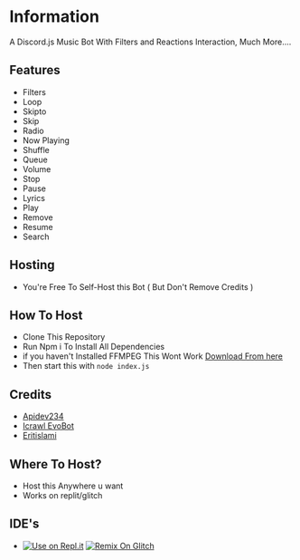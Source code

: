 # Information
A Discord.js Music Bot With Filters and Reactions Interaction, Much More....

## Features
- Filters
- Loop
- Skipto
- Skip
- Radio
- Now Playing
- Shuffle
- Queue
- Volume
- Stop
- Pause
- Lyrics
- Play
- Remove
- Resume
- Search


## Hosting 
- You're Free To Self-Host this Bot ( But Don't Remove Credits )

## How To Host 
- Clone This Repository 
- Run Npm i To Install All Dependencies
- if you haven't Installed FFMPEG This Wont Work [Download From here](https://ffmpeg.org/download.html)
- Then start this with ` node index.js `

## Credits 
- [Apidev234](https://github.com/apidev234)
- [Icrawl EvoBot](https://github.com/eritislami/evobot)
- [Eritislami](https://github.com/eritislami/)

## Where To Host? 
- Host this Anywhere u want
- Works on replit/glitch


## IDE's
- [![Use on Repl.it](https://repl.it/badge/github/ShinchanPlayZ/AdvancedWelcomer)](https://replit.com/@ShinchanPlayZ/Music-Bot-v2)
[![Remix On Glitch](https://cdn.glitch.com/2bdfb3f8-05ef-4035-a06e-2043962a3a13%2Fremix-button.svg?1504724691606)](https://glitch.com/edit/#!/import/github/apidev234/MusicBotv2)
